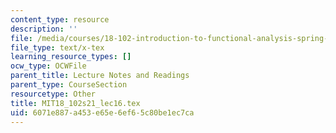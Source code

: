 ```yaml
---
content_type: resource
description: ''
file: /media/courses/18-102-introduction-to-functional-analysis-spring-2021/6071e887a453e65e6ef65c80be1ec7ca_MIT18_102s21_lec16.tex
file_type: text/x-tex
learning_resource_types: []
ocw_type: OCWFile
parent_title: Lecture Notes and Readings
parent_type: CourseSection
resourcetype: Other
title: MIT18_102s21_lec16.tex
uid: 6071e887-a453-e65e-6ef6-5c80be1ec7ca
---
```

